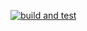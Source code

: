 [![build and test](https://github.com/healthycoderBalc/AirportTicketBookingSystem/actions/workflows/build-and-test.yml/badge.svg)](https://github.com/healthycoderBalc/AirportTicketBookingSystem/actions/workflows/build-and-test.yml)